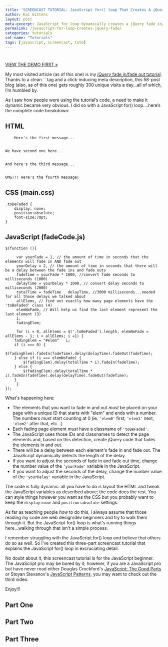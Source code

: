 ```yaml
---
title: 'SCREENCAST TUTORIAL: JavaScript for() loop That Creates A jQuery Fade In/Fade Out'
author: Kai Gittens
layout: post
meta-excerpt: JavaScript for loop dynamically creates a jQuery fade in/fade out effect with a delay; includes a demo, code sample and screencast tutorial.
permalink: /javascript-for-loop-creates-jquery-fade/
categories: tutorials
cat-name: "Tutorials"
tags: [javascript, screencast, tute]
---
```

# 

[VIEW THE DEMO FIRST »][1]

 [1]: http://jsfiddle.net/kaidez/6xfKN/33/

My most visited article (as of this one) is my [jQuery fade in/fade out tutorial][2]. Thanks to a clean `` tag and a click-inducing meta description, this 58-post blog (also, as of this one) gets roughly 300 unique visits a day…all of which, I’m humbled by.

 [2]: http://kaidez.com/tutorial-simple-jquery-fade-in-fade-out/

As I saw how people were using the tutorial’s code, a need to make it dynamic became very obvious. I did so with a JavaScript for() loop….here’s the complete code breakdown:

## HTML

    
    
    
    	
    	Here's the first message...
    	
    
    We have second one here...
    	
    
    And here's the third message...
    	
    
    OMG!!! Here's the fourth message!
    
     	
    
      	
    
    
    
    

## CSS (main.css)

    .toBeFaded {
    	display: none;
    	position:absolute;
    	font-size:70pt;
    }
    

## JavaScript (fadeCode.js)

    $(function (){
    	
         var yourFade = 1, // the amount of time in seconds that the elements will fade in AND fade out
         yourDelay = 2, // the amount of time in seconds that there will be a delay between the fade ins and fade outs
         fadeTime = yourFade * 1000, //convert fade seconds to milliseconds (1000)
         delayTime = yourDelay * 1000, // convert delay seconds to milliseconds (2000)
         totalTime = fadeTime   delayTime, //3000 milliseconds...needed for all those delays we talked about
         allElems, // find out exactly how many page elements have the 'toBeFaded' class (4)
         elemNoFade, // Will help us find the last element represent the last element (3)
         i,
         fadingElem;
    
         for (i = 0, allElems = $('.toBeFaded').length, elemNoFade = allElems - 1; i < allElems; i =1) {
    	fadingElem = "#elem"   i;
    	if (i === 0) {	
    		$(fadingElem).fadeIn(fadeTime).delay(delayTime).fadeOut(fadeTime);
    	} else if (i === elemNoFade) {
    		$(fadingElem).delay(totalTime * i).fadeIn(fadeTime);
    	} else {
    		$(fadingElem).delay(totalTime * i).fadeIn(fadeTime).delay(delayTime).fadeOut(fadeTime);
    	}
         }
    });
    

What's happening here:

*   The elements that you want to fade in and out *must* be placed on your page with a unique ID that starts with "elem" and ends with a number. The numbers *must* start counting at 0 (ie. `'elem0'` first, `'elem1'` next, `'elem2'` after that, etc...)
*   Each fading page element *must* have a classname of `'toBeFaded'`.
*   The JavaScript uses those IDs and classnames to detect the page elements and, based on this detection, create jQuery code that fades the elements in and out.
*   There will be a delay between each element's fade in and fade out. The JavaScript dynamically detects the length of the delay.
*   If you want to adjust the seconds of fade in and fade out time, change the number value of the `'yourFade'` variable in the JavaScript.
*   If you want to adjust the seconds of the delay, change the number value of the `'yourDelay'` variable in the JavaScript.

The code is fully dynamic: all you have to do is layout the HTML and tweak the JavaScript variables as described above; the code does the rest. You can style things however you want as the CSS but you probably want to keep the `display:none` and `position:absolute` settings.

As far as teaching people *how* to do this, I always assume that those reading my code are web design/dev beginners and try to walk them through it. But the JavaScript for() loop is what's running things here...walking through that isn't a simple process.

I remember struggling with the JavaScript for() loop and believe that others do so as well. So I've created this three-part screencast tutorial that explains the JavaScript for() loop in excruciating detail.

No doubt about it, this screencast tutorial is for the JavaScript beginner. The JavaScript pro may be bored by it; however, if you are a JavaScript pro but have never read either Douglas Crockford's [JavaScript: The Good Parts][3] or Stoyan Stevanov's [JavaScript Patterns][4], you may want to check out the third video.

 [3]: http://www.amazon.com/JavaScript-Good-Parts-Douglas-Crockford/dp/0596517742
 [4]: http://www.amazon.com/JavaScript-Patterns-Stoyan-Stefanov/dp/0596806752/ref=sr_1_1?s=books&ie=UTF8&qid=1330662444&sr=1-1

Enjoy!!!

## Part One



## Part Two



## Part Three